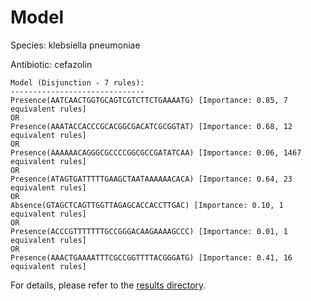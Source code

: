 
# Model

Species: klebsiella pneumoniae

Antibiotic: cefazolin

```
Model (Disjunction - 7 rules):
------------------------------
Presence(AATCAACTGGTGCAGTCGTCTTCTGAAAATG) [Importance: 0.85, 7 equivalent rules]
OR
Presence(AAATACCACCCGCACGGCGACATCGCGGTAT) [Importance: 0.68, 12 equivalent rules]
OR
Presence(AAAAAACAGGGCGCCCCGGCGCCGATATCAA) [Importance: 0.06, 1467 equivalent rules]
OR
Presence(ATAGTGATTTTTGAAGCTAATAAAAAACACA) [Importance: 0.64, 23 equivalent rules]
OR
Absence(GTAGCTCAGTTGGTTAGAGCACCACCTTGAC) [Importance: 0.10, 1 equivalent rules]
OR
Presence(ACCCGTTTTTTTGCCGGGACAAGAAAAGCCC) [Importance: 0.01, 1 equivalent rules]
OR
Presence(AAACTGAAAATTTCGCCGGTTTTACGGGATG) [Importance: 0.41, 16 equivalent rules]

```

For details, please refer to the [results directory](../../../../../results/scm_b/klebsiella+pneumoniae/cefazolin/repeat_8/).

